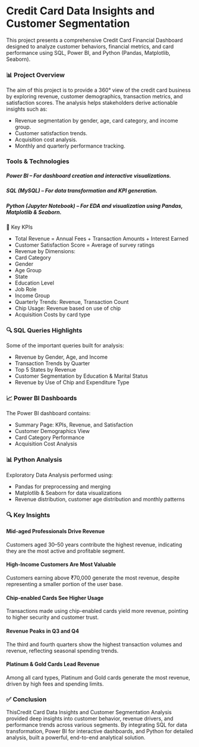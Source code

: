 # Credit Card Data Insights and Customer Segmentation

This project presents a comprehensive Credit Card Financial Dashboard designed to analyze customer behaviors, financial metrics, and card performance using SQL, Power BI, and Python (Pandas, Matplotlib, Seaborn).

### 📊 Project Overview

The aim of this project is to provide a 360° view of the credit card business by exploring revenue, customer demographics, transaction metrics, and satisfaction scores. The analysis helps stakeholders derive actionable insights such as:

* Revenue segmentation by gender, age, card category, and income group.
* Customer satisfaction trends.
* Acquisition cost analysis.
* Monthly and quarterly performance tracking.

### Tools & Technologies
##### Power BI – For dashboard creation and interactive visualizations.
##### SQL (MySQL) – For data transformation and KPI generation.
##### Python (Jupyter Notebook) – For EDA and visualization using Pandas, Matplotlib & Seaborn.

📌 Key KPIs 

* Total Revenue = Annual Fees + Transaction Amounts + Interest Earned
* Customer Satisfaction Score = Average of survey ratings
* Revenue by Dimensions:
* Card Category
* Gender
* Age Group
* State
* Education Level
* Job Role
* Income Group
* Quarterly Trends: Revenue, Transaction Count
* Chip Usage: Revenue based on use of chip
* Acquisition Costs by card type

### 🔍 SQL Queries Highlights

Some of the important queries built for analysis:

* Revenue by Gender, Age, and Income
* Transaction Trends by Quarter
* Top 5 States by Revenue
* Customer Segmentation by Education & Marital Status
* Revenue by Use of Chip and Expenditure Type

### 📈 Power BI Dashboards

The Power BI dashboard contains:

* Summary Page: KPIs, Revenue, and Satisfaction
* Customer Demographics View
* Card Category Performance
* Acquisition Cost Analysis

### 📊 Python Analysis

Exploratory Data Analysis performed using:

* Pandas for preprocessing and merging
* Matplotlib & Seaborn for data visualizations
* Revenue distribution, customer age distribution and monthly patterns

### 🔍 Key Insights

#### Mid-aged Professionals Drive Revenue

Customers aged 30–50 years contribute the highest revenue, indicating they are the most active and profitable segment.

#### High-Income Customers Are Most Valuable

Customers earning above ₹70,000 generate the most revenue, despite representing a smaller portion of the user base.

#### Chip-enabled Cards See Higher Usage

Transactions made using chip-enabled cards yield more revenue, pointing to higher security and customer trust.

#### Revenue Peaks in Q3 and Q4

The third and fourth quarters show the highest transaction volumes and revenue, reflecting seasonal spending trends.

#### Platinum & Gold Cards Lead Revenue

Among all card types, Platinum and Gold cards generate the most revenue, driven by high fees and spending limits.

### ✅ Conclusion

ThisCredit Card Data Insights and Customer Segmentation Analysis provided deep insights into customer behavior, revenue drivers, and performance trends across various segments. By integrating SQL for data transformation, Power BI for interactive dashboards, and Python for detailed analysis, built a powerful, end-to-end analytical solution.
